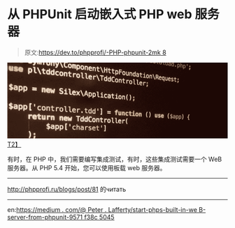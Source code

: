 # 从 PHPUnit 启动嵌入式 PHP web 服务器

> 原文:[https://dev.to/phpprofi/-PHP-phpunit-2mk 8](https://dev.to/phpprofi/--php----phpunit-2mk8)

[![](img/6eaef80bc5915d693c2f5bb8857bbf1a.png)T2】](https://res.cloudinary.com/practicaldev/image/fetch/s--xW1BETEP--/c_limit%2Cf_auto%2Cfl_progressive%2Cq_auto%2Cw_880/http://phpprofi.ru/resources/img/blogs/f9f69e92-5eee-487e-b9ca-c1beac882a04.jpeg)

有时，在 PHP 中，我们需要编写集成测试，有时，这些集成测试需要一个 WeB 服务器。从 PHP 5.4 开始，您可以使用板载 web 服务器。

* * *

http://phpprofi.ru/blogs/post/81 的читать

* * *

en:[https://medium . com/@ Peter . Lafferty/start-phps-built-in-we B- server-from-phpunit-9571 f38c 5045](https://medium.com/@peter.lafferty/start-phps-built-in-web-server-from-phpunit-9571f38c5045)